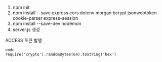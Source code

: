 1. npm init
2. npm install --save express cors dotenv morgan bcrypt jsonwebtoken cookie-parser express-session
3. npm install --save-dev nodemon
4. server.js 생성

ACCESS 토큰 발행
```
node
require('crypto').randomBytes(64).toString('hex')
```